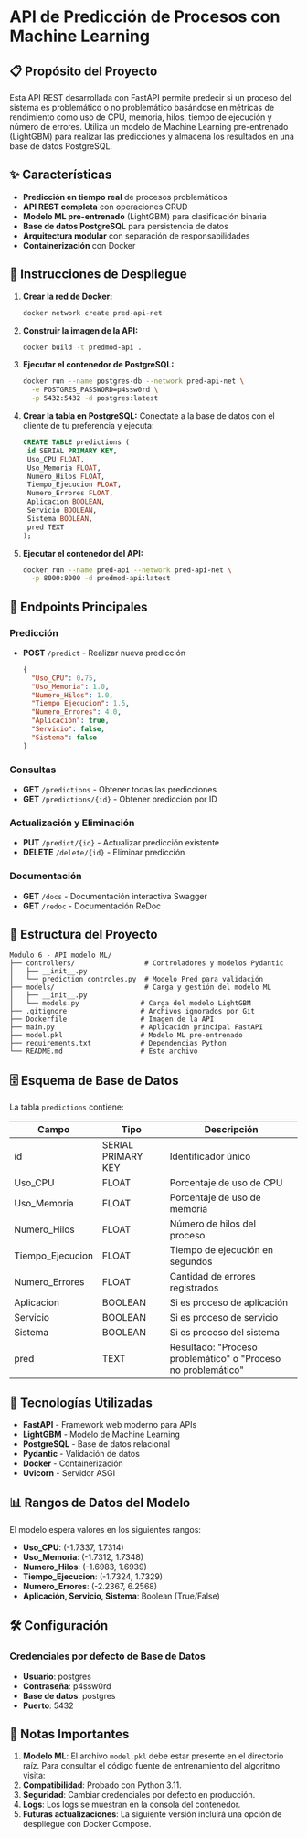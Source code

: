 # API de Predicción de Procesos con Machine Learning

## 📋 Propósito del Proyecto

Esta API REST desarrollada con FastAPI permite predecir si un proceso del sistema es problemático o no problemático basándose en métricas de rendimiento como uso de CPU, memoria, hilos, tiempo de ejecución y número de errores. Utiliza un modelo de Machine Learning pre-entrenado (LightGBM) para realizar las predicciones y almacena los resultados en una base de datos PostgreSQL.

## ✨ Características

- **Predicción en tiempo real** de procesos problemáticos
- **API REST completa** con operaciones CRUD
- **Modelo ML pre-entrenado** (LightGBM) para clasificación binaria
- **Base de datos PostgreSQL** para persistencia de datos
- **Arquitectura modular** con separación de responsabilidades
- **Containerización** con Docker

## 🚀 Instrucciones de Despliegue

1. **Crear la red de Docker:**
   ```bash
   docker network create pred-api-net
   ```

2. **Construir la imagen de la API:**
   ```bash
   docker build -t predmod-api .
   ```

3. **Ejecutar el contenedor de PostgreSQL:**
   ```bash
   docker run --name postgres-db --network pred-api-net \
     -e POSTGRES_PASSWORD=p4ssw0rd \
     -p 5432:5432 -d postgres:latest
   ```

4. **Crear la tabla en PostgreSQL:**
   Conectate a la base de datos con el cliente de tu preferencia y ejecuta:

   ```SQL
   CREATE TABLE predictions (
    id SERIAL PRIMARY KEY,
    Uso_CPU FLOAT,
    Uso_Memoria FLOAT,
    Numero_Hilos FLOAT,
    Tiempo_Ejecucion FLOAT,
    Numero_Errores FLOAT,
    Aplicacion BOOLEAN,
    Servicio BOOLEAN,
    Sistema BOOLEAN,
    pred TEXT
   );
   ```

5. **Ejecutar el contenedor del API:**
   ```bash
   docker run --name pred-api --network pred-api-net \
     -p 8000:8000 -d predmod-api:latest
   ```

## 📡 Endpoints Principales

### Predicción
- **POST** `/predict` - Realizar nueva predicción
  ```json
  {
    "Uso_CPU": 0.75,
    "Uso_Memoria": 1.0,
    "Numero_Hilos": 1.0,
    "Tiempo_Ejecucion": 1.5,
    "Numero_Errores": 4.0,
    "Aplicación": true,
    "Servicio": false,
    "Sistema": false
  }
  ```

### Consultas
- **GET** `/predictions` - Obtener todas las predicciones
- **GET** `/predictions/{id}` - Obtener predicción por ID

### Actualización y Eliminación
- **PUT** `/predict/{id}` - Actualizar predicción existente
- **DELETE** `/delete/{id}` - Eliminar predicción

### Documentación
- **GET** `/docs` - Documentación interactiva Swagger
- **GET** `/redoc` - Documentación ReDoc

## 📁 Estructura del Proyecto

```
Modulo 6 - API modelo ML/
├── controllers/                 # Controladores y modelos Pydantic
│   ├── __init__.py
│   └── prediction_controles.py  # Modelo Pred para validación
├── models/                      # Carga y gestión del modelo ML
│   ├── __init__.py
│   └── models.py               # Carga del modelo LightGBM
├── .gitignore                  # Archivos ignorados por Git
├── Dockerfile                  # Imagen de la API
├── main.py                     # Aplicación principal FastAPI
├── model.pkl                   # Modelo ML pre-entrenado
├── requirements.txt            # Dependencias Python
└── README.md                   # Este archivo
```

## 🗄️ Esquema de Base de Datos

La tabla `predictions` contiene:

| Campo | Tipo | Descripción |
|-------|------|-------------|
| id | SERIAL PRIMARY KEY | Identificador único |
| Uso_CPU | FLOAT | Porcentaje de uso de CPU |
| Uso_Memoria | FLOAT | Porcentaje de uso de memoria |
| Numero_Hilos | FLOAT | Número de hilos del proceso |
| Tiempo_Ejecucion | FLOAT | Tiempo de ejecución en segundos |
| Numero_Errores | FLOAT | Cantidad de errores registrados |
| Aplicacion | BOOLEAN | Si es proceso de aplicación |
| Servicio | BOOLEAN | Si es proceso de servicio |
| Sistema | BOOLEAN | Si es proceso del sistema |
| pred | TEXT | Resultado: "Proceso problemático" o "Proceso no problemático" |

## 🔧 Tecnologías Utilizadas

- **FastAPI** - Framework web moderno para APIs
- **LightGBM** - Modelo de Machine Learning
- **PostgreSQL** - Base de datos relacional
- **Pydantic** - Validación de datos
- **Docker** - Containerización
- **Uvicorn** - Servidor ASGI

## 📊 Rangos de Datos del Modelo

El modelo espera valores en los siguientes rangos:
- **Uso_CPU**: (-1.7337, 1.7314)
- **Uso_Memoria**: (-1.7312, 1.7348)
- **Numero_Hilos**: (-1.6983, 1.6939)
- **Tiempo_Ejecucion**: (-1.7324, 1.7329)
- **Numero_Errores**: (-2.2367, 6.2568)
- **Aplicación, Servicio, Sistema**: Boolean (True/False)

## 🛠️ Configuración

### Credenciales por defecto de Base de Datos

- **Usuario**: postgres
- **Contraseña**: p4ssw0rd
- **Base de datos**: postgres
- **Puerto**: 5432

## 🚨 Notas Importantes

1. **Modelo ML**: El archivo `model.pkl` debe estar presente en el directorio raíz. Para consultar el código fuente de entrenamiento del algoritmo visita: 
2. **Compatibilidad**: Probado con Python 3.11.
3. **Seguridad**: Cambiar credenciales por defecto en producción.
4. **Logs**: Los logs se muestran en la consola del contenedor.
5. **Futuras actualizaciones**: La siguiente versión incluirá una opción de despliegue con Docker Compose.